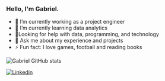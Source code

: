 ### Hello, I'm Gabriel.

- 🔭 I’m currently working as a project engineer
- 🌱 I’m currently learning data analytics 
- 🤔Looking for help with data, programming, and technology
- 💬 Ask me about my experience and projects
- ⚡ Fun fact: I love games, football and reading books

![Gabriel GitHub stats](https://github-readme-stats.vercel.app/api?username=gabrielbis&show_icons=true&theme=highcontrast)

[![Linkedin](https://img.shields.io/badge/LinkedIn-0077B5?style=for-the-badge&logo=linkedin&logoColor=white)](https://www.linkedin.com/in/gabrielbis/)
